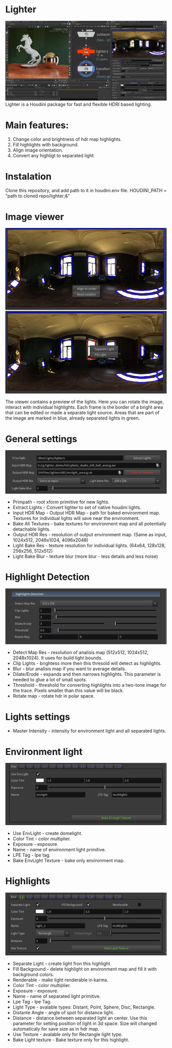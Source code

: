 # Lighter
![image](images/cover.png)
Lighter is a Houdini package for fast and flexible HDRI based lighting.

# Main features:
1. Change color and brightness of hdr map highlights.
2. Fill highlights with background.
3. Align image orientation.
4. Convert any highligt to separated light.


# Instalation
Clone this repository, and add path to it in houdini.env file.
HOUDINI_PATH = "path to cloned repo/lighter;&"

# Image viewer
![image](images/map_context_menu.png)![image](images/light_context_menu.png)

The viewer contains a preview of the lights. Here you can rotate the image, interact with individual highlights.
Each frame is the border of a bright area that can be edited or made a separate light source.
Areas that are part of the image are marked in blue, already separated lights in green.

# General settings
![image](images/general_settings.png)

* Primpath - root xform primitive for new lights.
* Extract Lights - Convert lighter to set of native houdini lights.
* Input HDR Map - Output HDR Map - path for baked environment map. Textures for individual lights will save near the environment.
* Bake All Textures - bake textures for environment map and all potentially detachable lights.
* Output HDR Res - resolution of output environment map. (Same as input, 1024x512, 2048x1024, 4096x2048)
* Light Bake Res - texture resolution for individual lights. (64x64, 128x128, 256x256, 512x512)
* Light Bake Blur - texture blur (more blur - less details and less noise)

# Highlight Detection
![image](images/highlight_detection.png)

* Detect Map Res - resolution of analisis map (512x512, 1024x512, 2048x1024). It uses for build light bounds.
* Clip Lights - brightess more then this thresold will detect as highlights.
* Blur - blur analisis map if you want to average details.
* Dilate/Erode - expands and then narrows highlights. This parameter is needed to glue a lot of small spots.
* Threshold - threshold for converting highlights into a two-tone image for the trace. Pixels smaller than this value will be black.
* Rotate map - rotate hdr in polar space.

# Lights settings
* Master Intensity - intensity for environment light and all separated lights.

# Environment light
![image](images/envlight_settings.png)

* Use EnvLight - create domelight.
* Color Tint - color multiplier.
* Exposure - exposure.
* Name - name of environment light primitive.
* LPE Tag - lpe tag.
* Bake EnvLight Texture - bake only environment map.

# Highlights
![image](images/light_settings.png)

* Separate Light - create light fron this highlight
* Fill Background - delete highlight on environment map and fill it with background colors.
* Renderable - make light renderable in karma.
* Color Tint - color multiplier.
* Exposure - exposure.
* Name - name of separated light primitive.
* Lpe Tag - lpe Tag.
* Light Type - avalable types: Distant, Point, Sphere, Disc, Rectangle.
* Distante Angle - angle of spot for distance light. 
* Distance - distance between separated light an center. Use this parameter for setting position of light in 3d space. Size will changed automaticaly for save size as in hdr map.
* Use Texture - avalable only for Rectangle light type.
* Bake Light texture - Bake texture only for this highlight.

